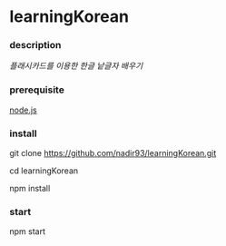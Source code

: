 # learningKorean

### description

*플래시카드를 이용한 한글 낱글자 배우기*

### prerequisite

[node.js](https://nodejs.org/en/)

### install

git clone https://github.com/nadir93/learningKorean.git

cd learningKorean

npm install

### start

npm start



